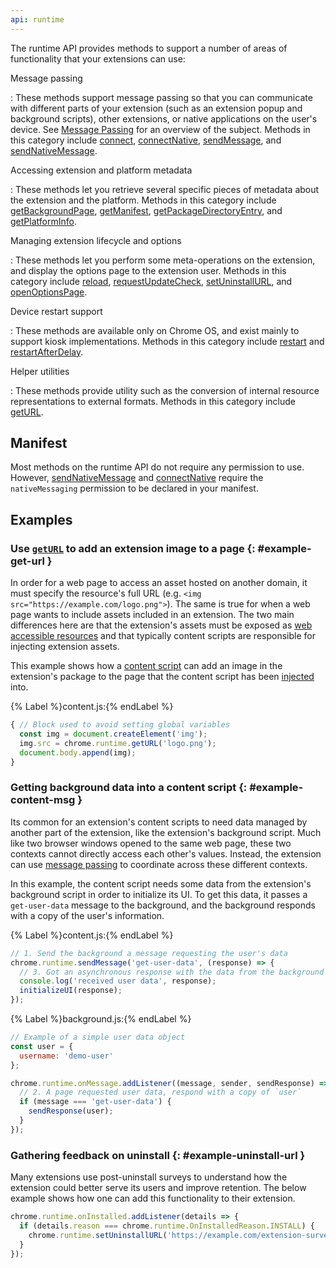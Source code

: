 ```yaml
---
api: runtime
---
```

The runtime API provides methods to support a number of areas of functionality that your extensions
can use:

Message passing

: These methods support message passing so that you can communicate with different parts of your extension (such as an extension popup and background scripts), other extensions, or native applications on the user's device. See [Message
  Passing][message-passing] for an overview of the subject. Methods in this category include
  [connect](/docs/extensions/reference/runtime/#method-connect),
  [connectNative](/docs/extensions/reference/runtime/#method-connectNative),
  [sendMessage](/docs/extensions/reference/runtime/#method-sendMessage), and
  [sendNativeMessage](/docs/extensions/reference/runtime/#method-sendNativeMessage).

Accessing extension and platform metadata

: These methods let you retrieve several specific pieces of metadata about the extension and the
  platform. Methods in this category include
  [getBackgroundPage](/docs/extensions/reference/runtime/#method-getBackgroundPage),
  [getManifest](/docs/extensions/reference/runtime/#method-getManifest),
  [getPackageDirectoryEntry](/docs/extensions/reference/runtime/#method-getPackageDirectoryEntry), and
  [getPlatformInfo](/docs/extensions/reference/runtime/#method-getPlatformInfo).

Managing extension lifecycle and options

: These methods let you perform some meta-operations on the extension, and display the options page
  to the extension user. Methods in this category include
  [reload](/docs/extensions/reference/runtime/#method-reload),
  [requestUpdateCheck](/docs/extensions/reference/runtime/#method-requestUpdateCheck),
  [setUninstallURL](/docs/extensions/reference/runtime/#method-setUninstallURL), and
  [openOptionsPage](/docs/extensions/reference/runtime/#method-openOptionsPage).

Device restart support

: These methods are available only on Chrome OS, and exist mainly to support kiosk implementations.
  Methods in this category include
  [restart](/docs/extensions/reference/runtime/#method-restart) and
  [restartAfterDelay](/docs/extensions/reference/runtime/#method-restartAfterDelay).

Helper utilities

: These methods provide utility such as the conversion of internal resource representations to
  external formats. Methods in this category include
  [getURL](/docs/extensions/reference/runtime/#method-getURL).


## Manifest

Most methods on the runtime API do not require any permission to use. However,
[sendNativeMessage](/docs/extensions/reference/runtime/#method-sendNativeMessage) and
[connectNative](/docs/extensions/reference/runtime/#method-connectNative) require the
`nativeMessaging` permission to be declared in your manifest.



## Examples

### Use [`getURL`][get-url] to add an extension image to a page {: #example-get-url }

In order for a web page to access an asset hosted on another domain, it must specify the resource's
full URL (e.g. `<img src="https://example.com/logo.png">`). The same is true for when a web page
wants to include assets included in an extension. The two main differences here are that the
extension's assets must be exposed as [web accessible resources][war] and that typically content
scripts are responsible for injecting extension assets.

This example shows how a [content script][content] can add an image in the extension's package to
the page that the content script has been [injected][content-inject] into.

{% Label %}content.js:{% endLabel %}

```js
{ // Block used to avoid setting global variables
  const img = document.createElement('img');
  img.src = chrome.runtime.getURL('logo.png');
  document.body.append(img);
}
```

### Getting background data into a content script {: #example-content-msg }

Its common for an extension's content scripts to need data managed by another part of the extension,
like the extension's background script. Much like two browser windows opened to the same web page,
these two contexts cannot directly access each other's values. Instead, the extension can use
[message passing][message-passing] to coordinate across these different contexts.

In this example, the content script needs some data from the extension's background script in order
to initialize its UI. To get this data, it passes a `get-user-data` message to the background, and
the background responds with a copy of the user's information.

{% Label %}content.js:{% endLabel %}

```js
// 1. Send the background a message requesting the user's data
chrome.runtime.sendMessage('get-user-data', (response) => {
  // 3. Got an asynchronous response with the data from the background
  console.log('received user data', response);
  initializeUI(response);
});
```

{% Label %}background.js:{% endLabel %}

```js
// Example of a simple user data object
const user = {
  username: 'demo-user'
};

chrome.runtime.onMessage.addListener((message, sender, sendResponse) => {
  // 2. A page requested user data, respond with a copy of `user`
  if (message === 'get-user-data') {
    sendResponse(user);
  }
});
```

### Gathering feedback on uninstall {: #example-uninstall-url }

Many extensions use post-uninstall surveys to understand how the extension could better serve its
users and improve retention. The below example shows how one can add this functionality to their
extension.


```js
chrome.runtime.onInstalled.addListener(details => {
  if (details.reason === chrome.runtime.OnInstalledReason.INSTALL) {
    chrome.runtime.setUninstallURL('https://example.com/extension-survey');
  }
});
```


[content-inject]: https://developer.chrome.com/docs/extensions/mv3/content_scripts/#functionality
[content]: /docs/extensions/mv3/content_scripts/
[get-url]: #method-getURL
[handshake]: https://en.wikipedia.org/wiki/Transmission_Control_Protocol#Connection_establishment
[key-prop]: /docs/extensions/mv3/manifest/key/
[message-passing]: /docs/extensions/mv3/messaging/
[oauth]: https://developer.chrome.com/docs/extensions/mv3/tut_oauth/
[war]: /docs/extensions/mv3/manifest/web_accessible_resources/
